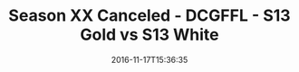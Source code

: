 ---
title: Season XX Canceled - DCGFFL - S13 Gold vs S13 White
teams-score:
- team: _teams/s13-gold.md
  score: 32
- team: _teams/s13-white.md
  score: 13
mvp: A. Hines (Gold), K. Malcolm (White)
game-ball: M. Patel (Gold), L. Womack (White)
sportsperson: ''
season: 13
week: 0
date: '2016-11-17T15:36:35'
pageid: season-13-playoffs-november-13-2016-4816-vs-4830
---